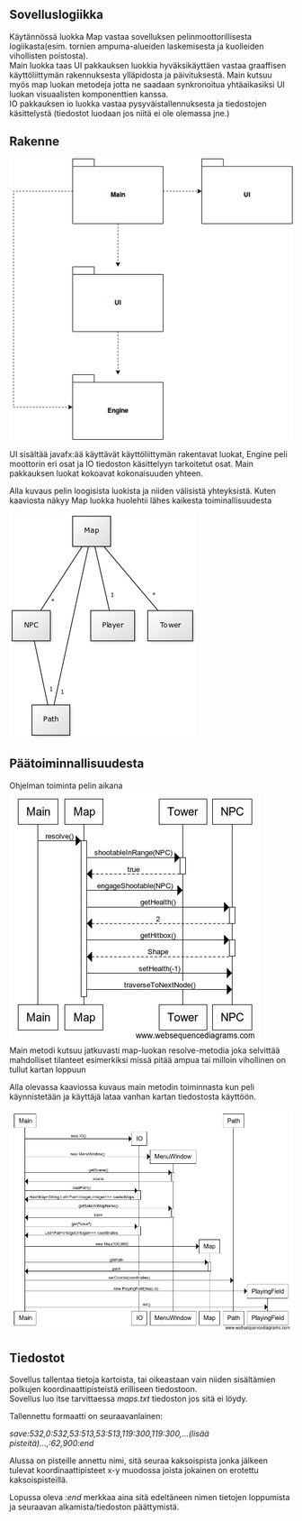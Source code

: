 ## Sovelluslogiikka
Käytännössä luokka Map vastaa sovelluksen pelinmoottorillisesta logiikasta(esim. tornien ampuma-alueiden laskemisesta ja kuolleiden vihollisten poistosta).  
Main luokka taas UI pakkauksen luokkia hyväksikäyttäen vastaa graaffisen käyttöliittymän rakennuksesta ylläpidosta ja päivituksestä. Main kutsuu myös map luokan metodeja jotta ne saadaan synkronoitua yhtäaikasiksi UI luokan visuaalisten komponenttien kanssa.  
IO pakkauksen io luokka vastaa pysyväistallennuksesta ja tiedostojen käsittelystä (tiedostot luodaan jos niitä ei ole olemassa jne.)
  
    
  
## Rakenne  
![Pakkauskuva](https://github.com/jjjjm/otm-harjoitustyo/blob/master/dokumentaatio/kuvat/pakkausdiagrammi.png)  
  
UI sisältää javafx:ää käyttävät käyttöliittymän rakentavat luokat, Engine peli moottorin eri osat ja IO tiedoston käsittelyyn tarkoitetut osat. Main pakkauksen luokat kokoavat kokonaisuuden yhteen.   
  
Alla kuvaus pelin loogisista luokista ja niiden välisistä yhteyksistä. Kuten kaaviosta näkyy Map luokka huolehtii lähes kaikesta toiminallisuudesta  
  
![Kaaviokuva](https://github.com/jjjjm/otm-harjoitustyo/blob/master/dokumentaatio/kuvat/kaavio.png)
  
    
  
## Päätoiminnallisuudesta  
Ohjelman toiminta pelin aikana  
![Sekvenssikuva](https://github.com/jjjjm/otm-harjoitustyo/blob/master/dokumentaatio/kuvat/sekvenssikaavio.png)  
Main metodi kutsuu jatkuvasti map-luokan resolve-metodia joka selvittää mahdolliset tilanteet esimerkiksi missä pitää ampua tai milloin vihollinen on tullut kartan loppuun  
  
Alla olevassa kaaviossa kuvaus main metodin toiminnasta kun peli käynnistetään ja käyttäjä lataa vanhan kartan tiedostosta käyttöön.
  
![sekvenssi2](https://github.com/jjjjm/otm-harjoitustyo/blob/master/dokumentaatio/kuvat/sekvenssi2.png)
  
  

## Tiedostot  
Sovellus tallentaa tietoja kartoista, tai oikeastaan vain niiden sisältämien polkujen koordinaattipisteistä erilliseen tiedostoon.  
Sovellus luo itse tarvittaessa *maps.txt* tiedoston jos sitä ei löydy.  
  
Tallennettu formaatti on seuraavanlainen:  
  
_save:532,0:532,53:513,53:513,119:300,119:300,...(lisää pisteitä)...,:62,900:end_  
  
Alussa on pisteille annettu nimi, sitä seuraa kaksoispista jonka jälkeen tulevat koordinaattipisteet x-y muodossa joista jokainen on erotettu kaksoispisteillä.   
  
Lopussa oleva _:end_ merkkaa aina sitä edeltäneen nimen tietojen loppumista ja seuraavan alkamista/tiedoston päättymistä.
